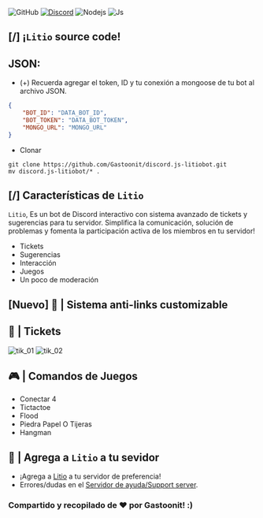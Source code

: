 ![GitHub](https://img.shields.io/badge/GitHub-100000?style=for-the-badge&logo=github&logoColor=white)
[![Discord](https://img.shields.io/badge/Discord-5865F2?style=for-the-badge&logo=discord&logoColor=white)](https://discord.gg/nVhAyrxy78)
![Nodejs](https://img.shields.io/badge/Node.js-43853D?style=for-the-badge&logo=node.js&logoColor=white)
![Js](https://img.shields.io/badge/JavaScript-323330?style=for-the-badge&logo=javascript&logoColor=F7DF1E)
## [/] ¡`Litio` source code!
## JSON:
- (+) Recuerda agregar el token, ID y tu conexión a mongoose de tu bot al archivo JSON.
```json
{
    "BOT_ID": "DATA_BOT_ID",
    "BOT_TOKEN": "DATA_BOT_TOKEN",
    "MONGO_URL": "MONGO_URL"
}
```
- Clonar
```git
git clone https://github.com/Gastoonit/discord.js-litiobot.git
mv discord.js-litiobot/* .
```
## [/] Características de `Litio`
`Litio`, Es un bot de Discord interactivo con sistema avanzado de tickets y sugerencias para tu servidor. Simplifica la comunicación, solución de problemas y fomenta la participación activa de los miembros en tu servidor!
* Tickets
* Sugerencias
* Interacción
* Juegos
* Un poco de moderación

## [Nuevo] 🚦 | Sistema anti-links customizable
## 🎫 | Tickets
![tik_01](https://media.discordapp.net/attachments/1037465884769386538/1153844499383058522/SmartSelect_20230919_203727_Video_Player.gif)
![tik_02](https://media.discordapp.net/attachments/1037465884769386538/1153844498468720640/SmartSelect_20230919_203608_Video_Player.gif)
## 🎮 | Comandos de Juegos
- Conectar 4
- Tictactoe
- Flood
- Piedra Papel O Tijeras
- Hangman
## 🤖 | Agrega a `Litio` a tu sevidor
* ¡Agrega a [Litio](https://discord.com/api/oauth2/authorize?client_id=1146522183439487096&permissions=8&scope=bot%20applications.commands) a tu servidor de preferencia!
* Errores/dudas en el [Servidor de ayuda/Support server](https://discord.gg/nVhAyrxy78).

### Compartido y recopilado de ♥️ por Gastoonit! :)
